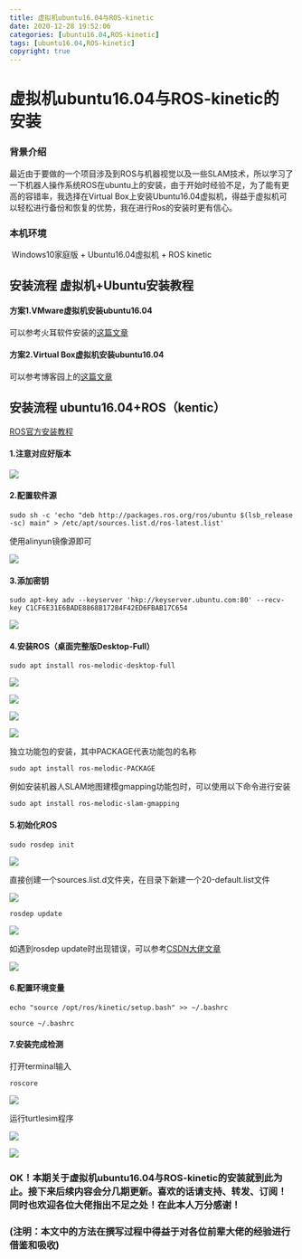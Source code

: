 ```yaml
---
title: 虚拟机ubuntu16.04与ROS-kinetic
date: 2020-12-28 19:52:06
categories: [ubuntu16.04,ROS-kinetic]
tags: [ubuntu16.04,ROS-kinetic]
copyright: true
---
```


# 虚拟机ubuntu16.04与ROS-kinetic的安装

### 背景介绍

​		最近由于要做的一个项目涉及到ROS与机器视觉以及一些SLAM技术，所以学习了一下机器人操作系统ROS在ubuntu上的安装，由于开始时经验不足，为了能有更高的容错率，我选择在Virtual Box上安装Ubuntu16.04虚拟机，得益于虚拟机可以轻松进行备份和恢复的优势，我在进行Ros的安装时更有信心。

<!-- more -->

### 本机环境

​		Windows10家庭版 + Ubuntu16.04虚拟机 + ROS kinetic

## 安装流程   虚拟机+Ubuntu安装教程

#### 方案1.VMware虚拟机安装ubuntu16.04

可以参考火耳软件安装的[这篇文章](http://mp.weixin.qq.com/s?__biz=MzU0MTg5NDkzNA==&amp;mid=2247498154&amp;idx=1&amp;sn=a2947b925ffb530d7690149c3b3f2232&amp;chksm=fb2049d3cc57c0c5743da147a8b8408eb73ce61262f833eb6ecca7fb433a347241a08e2273c7&amp;mpshare=1&amp;scene=23&amp;srcid=1228eMZg5msv2v0islQnklYv&amp;sharer_sharetime=1609158326393&amp;sharer_shareid=970e485b437aa6a7a3cae61fe48119bd#rd)

#### 方案2.Virtual Box虚拟机安装ubuntu16.04

可以参考博客园上的[这篇文章](https://www.cnblogs.com/luengmingbiao/p/10859905.html)

## 安装流程     ubuntu16.04+ROS（kentic）

[ROS官方安装教程](http://wiki.ros.org/melodic/Installation/Ubuntu)

#### 1.注意对应好版本

![](https://github.com/sujit-168/Blog-Picture/raw/master/My%20Blog/%E8%99%9A%E6%8B%9F%E6%9C%BAubuntu16-04%E4%B8%8EROS-kinetic/ROS_Installation_Options.jpg)

#### 2.配置软件源

```
sudo sh -c 'echo "deb http://packages.ros.org/ros/ubuntu $(lsb_release -sc) main" > /etc/apt/sources.list.d/ros-latest.list'
```

使用alinyun镜像源即可



![](https://github.com/sujit-168/Blog-Picture/raw/master/My%20Blog/%E8%99%9A%E6%8B%9F%E6%9C%BAubuntu16-04%E4%B8%8EROS-kinetic/apply_install_sources.jpg)

#### 3.添加密钥

```
sudo apt-key adv --keyserver 'hkp://keyserver.ubuntu.com:80' --recv-key C1CF6E31E6BADE8868B172B4F42ED6FBAB17C654
```



![](https://github.com/sujit-168/Blog-Picture/raw/master/My%20Blog/%E8%99%9A%E6%8B%9F%E6%9C%BAubuntu16-04%E4%B8%8EROS-kinetic/add_key.jpg)

#### 4.安装ROS（桌面完整版Desktop-Full）

```
sudo apt install ros-melodic-desktop-full
```



![](https://github.com/sujit-168/Blog-Picture/raw/master/My%20Blog/%E8%99%9A%E6%8B%9F%E6%9C%BAubuntu16-04%E4%B8%8EROS-kinetic/install_ros_kentic_full1.jpg)



![](https://github.com/sujit-168/Blog-Picture/raw/master/My%20Blog/%E8%99%9A%E6%8B%9F%E6%9C%BAubuntu16-04%E4%B8%8EROS-kinetic/install_ros_kentic_full11.jpg)



![](https://github.com/sujit-168/Blog-Picture/raw/master/My%20Blog/%E8%99%9A%E6%8B%9F%E6%9C%BAubuntu16-04%E4%B8%8EROS-kinetic/install_ros_kentic_full2.jpg)



![](https://github.com/sujit-168/Blog-Picture/raw/master/My%20Blog/%E8%99%9A%E6%8B%9F%E6%9C%BAubuntu16-04%E4%B8%8EROS-kinetic/install_ros_kentic_full3.jpg)

独立功能包的安装，其中PACKAGE代表功能包的名称

```
sudo apt install ros-melodic-PACKAGE
```

例如安装机器人SLAM地图建模gmapping功能包时，可以使用以下命令进行安装

```
sudo apt install ros-melodic-slam-gmapping
```

#### 5.初始化ROS

```
sudo rosdep init
```



![](https://github.com/sujit-168/Blog-Picture/raw/master/My%20Blog/%E8%99%9A%E6%8B%9F%E6%9C%BAubuntu16-04%E4%B8%8EROS-kinetic/sudo_rosdep_init_error.jpg)

直接创建一个sources.list.d文件夹，在目录下新建一个20-default.list文件

![](https://github.com/sujit-168/Blog-Picture/raw/master/My%20Blog/%E8%99%9A%E6%8B%9F%E6%9C%BAubuntu16-04%E4%B8%8EROS-kinetic/init_error_save.jpg)

```
rosdep update
```



![](https://github.com/sujit-168/Blog-Picture/raw/master/My%20Blog/%E8%99%9A%E6%8B%9F%E6%9C%BAubuntu16-04%E4%B8%8EROS-kinetic/rosdep_update_error.jpg)

如遇到rosdep update时出现错误，可以参考[CSDN大佬文章](https://blog.csdn.net/mrh1714348719/article/details/103803110?utm_source=app)



![](https://github.com/sujit-168/Blog-Picture/raw/master/My%20Blog/%E8%99%9A%E6%8B%9F%E6%9C%BAubuntu16-04%E4%B8%8EROS-kinetic/rosdep_update.jpg)

#### 6.配置环境变量

```
echo "source /opt/ros/kinetic/setup.bash" >> ~/.bashrc
```

```
source ~/.bashrc
```

#### 7.安装完成检测

打开terminal输入

```
roscore
```

![](https://github.com/sujit-168/Blog-Picture/raw/master/My%20Blog/%E8%99%9A%E6%8B%9F%E6%9C%BAubuntu16-04%E4%B8%8EROS-kinetic/roscore.jpg)

运行turtlesim程序

![](https://github.com/sujit-168/Blog-Picture/raw/master/My%20Blog/%E8%99%9A%E6%8B%9F%E6%9C%BAubuntu16-04%E4%B8%8EROS-kinetic/rosrun_rurtlesim.jpg)

![](https://github.com/sujit-168/Blog-Picture/raw/master/My%20Blog/%E8%99%9A%E6%8B%9F%E6%9C%BAubuntu16-04%E4%B8%8EROS-kinetic/rosrun_turtlesim_turtle_teleop_key.jpg)

### OK！本期关于虚拟机ubuntu16.04与ROS-kinetic的安装就到此为止。接下来后续内容会分几期更新。喜欢的话请支持、转发、订阅！同时也欢迎各位大佬指出不足之处！在此本人万分感谢！

### (注明：本文中的方法在撰写过程中得益于对各位前辈大佬的经验进行借鉴和吸收)

